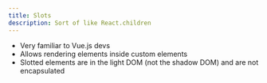 ```yaml
---
title: Slots
description: Sort of like React.children
---
```


- Very familiar to Vue.js devs
- Allows rendering elements inside custom elements
- Slotted elements are in the light DOM (not the shadow DOM) and are not encapsulated
